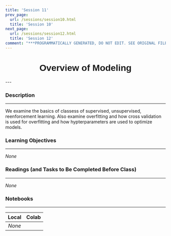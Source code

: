 ```yaml
---
title: 'Session 11'
prev_page:
  url: /sessions/session10.html
  title: 'Session 10'
next_page:
  url: /sessions/session12.html
  title: 'Session 12'
comment: "***PROGRAMMATICALLY GENERATED, DO NOT EDIT. SEE ORIGINAL FILES IN /content***"
---
```

<h1  style="font-family:  Verdana,  Geneva,  sans-serif;  text-align:center">Overview  of  Modeling</h1> 
--- 
 
###  Description 
--- 
 
We  examine  the  basics  of  classess  of  supervised,  unsupervised,  reenforcement  learning.  Also  examine  overfitting  and  how  cross  validation  is  used  for  overfitting  and  how  hypterparameters  are  used  to  optimize  models.   
 
###  Learning  Objectives 
---   
 
*None* 
 
###  Readings  (and  Tasks  to  Be  Completed  Before  Class) 
--- 
 
*None* 
 
###  Notebooks 
--- 
 
|    Local    |    Colab  | 
|    :---:    |    :-----    | 
|*None*||
